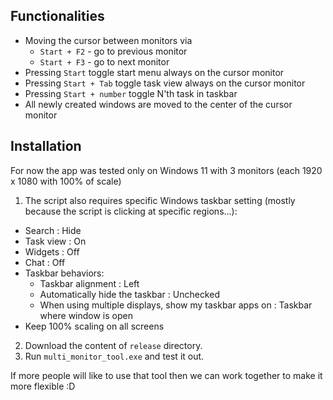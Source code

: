 ## Functionalities
- Moving the cursor between monitors via 
    - `Start + F2` - go to previous monitor
    - `Start + F3` - go to next monitor
- Pressing `Start` toggle start menu always on the cursor monitor
- Pressing `Start + Tab` toggle task view always on the cursor monitor
- Pressing `Start + number` toggle N'th task in taskbar
- All newly created windows are moved to the center of the cursor monitor

## Installation
For now the app was tested only on Windows 11 with 3 monitors (each 1920 x 1080 with 100% of scale)

1. The script also requires specific Windows taskbar setting (mostly because the script is clicking at specific regions...):
- Search : Hide
- Task view : On
- Widgets : Off
- Chat : Off
- Taskbar behaviors:
    - Taskbar alignment : Left
    - Automatically hide the taskbar : Unchecked
    - When using multiple displays, show my taskbar apps on : Taskbar where window is open
- Keep 100% scaling on all screens

2. Download the content of `release` directory.
3. Run `multi_monitor_tool.exe` and test it out.

If more people will like to use that tool then we can work together to make it more flexible :D 